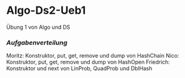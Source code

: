 # Algo-Ds2-Ueb1
Übung 1 von Algo und DS


### _Aufgabenverteilung_ ###
Moritz: Konstruktor, put, get, remove und dump von HashChain
Nico: Konstruktor, put, get, remove und dump von HashOpen
Friedrich: Konstruktor und next von LinProb, QuadProb und DblHash
